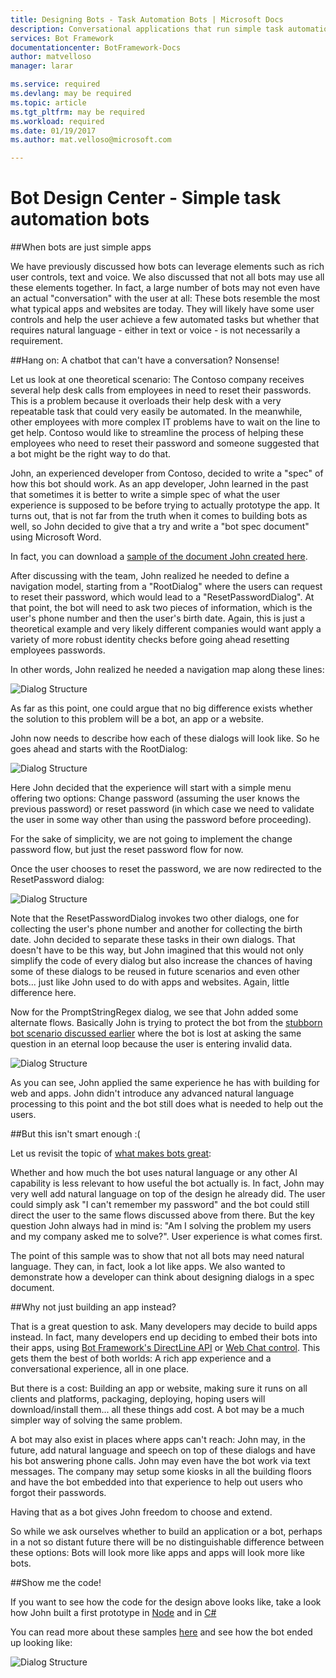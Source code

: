```yaml
---
title: Designing Bots - Task Automation Bots | Microsoft Docs
description: Conversational applications that run simple task automation scenarios
services: Bot Framework
documentationcenter: BotFramework-Docs
author: matvelloso
manager: larar

ms.service: required
ms.devlang: may be required
ms.topic: article
ms.tgt_pltfrm: may be required
ms.workload: required
ms.date: 01/19/2017
ms.author: mat.velloso@microsoft.com

---
```

# Bot Design Center - Simple task automation bots



##When bots are just simple apps


We have previously discussed how bots can leverage elements such as rich user controls, text and voice. We also discussed that not all bots may use all these elements together. In fact, a large number of bots may not even have an actual "conversation" with the user at all: These bots resemble the most what typical apps and websites are today. They will likely have some user controls and help the user achieve a few automated tasks but whether that requires natural language - either in text or voice - is not necessarily a requirement.


##Hang on: A chatbot that can't have a conversation? Nonsense! 


Let us look at one theoretical scenario: The Contoso company receives several help desk calls from employees in need to reset their passwords. This is a problem because it overloads their help desk with a very repeatable task that could very easily be automated. In the meanwhile, other employees with more complex IT problems have to wait on the line to get help. Contoso would like to streamline the process of helping these employees who need to reset their password and someone suggested that a bot might be the right way to do that.

John, an experienced developer from Contoso, decided to write a "spec" of how this bot should work. As an app developer, John learned in the past that sometimes it is better to write a simple spec of what the user experience is supposed to be before trying to actually prototype the app. It turns out, that is not far from the truth when it comes to building bots as well, so John decided to give that a try and write a "bot spec document" using Microsoft Word.

In fact, you can download a [sample of the document John created here](https://trpp24botsamples.visualstudio.com/50bce30d-3609-423a-9337-b61cfbfea88f/_api/_versioncontrol/itemContent?repositoryId=110b267e-57e9-40d3-ba06-86aa2fae937f&path=%2FSpecs%2FSimple+Task+Automation+-+Design+Spec.docx&version=GBmaster&contentOnly=false&__v=5).

After discussing with the team, John realized he needed to define a navigation model, starting from a "RootDialog" where the users can request to reset their password, which would lead to a "ResetPasswordDialog". At that point, the bot will need to ask two pieces of information, which is the user's phone number and then the user's birth date. Again, this is just a theoretical example and very likely different companies would want apply a variety of more robust identity checks before going ahead resetting employees passwords.

In other words, John realized he needed a navigation map along these lines:

![Dialog Structure](../../~/media/designing-bots/patterns/simple-task1.png)

As far as this point, one could argue that no big difference exists whether the solution to this problem will be a bot, an app or a website. 

John now needs to describe how each of these dialogs will look like. So he goes ahead and starts with the RootDialog:

![Dialog Structure](../../~/media/designing-bots/patterns/simple-task2.png)

Here John decided that the experience will start with a simple menu offering two options: Change password (assuming the user knows the previous password) or reset password (in which case we need to validate the user in some way other than using the password before proceeding).

For the sake of simplicity, we are not going to implement the change password flow, but just the reset password flow for now.

Once the user chooses to reset the password, we are now redirected to the ResetPassword dialog:

![Dialog Structure](../../~/media/designing-bots/patterns/simple-task3.png)

Note that the ResetPasswordDialog invokes two other dialogs, one for collecting the user's phone number and another for collecting the birth date. John decided to separate these tasks in their own dialogs. That doesn't have to be this way, but John imagined that this would not only simplify the code of every dialog but also increase the chances of having some of these dialogs to be reused in future scenarios and even other bots... just like John used to do with apps and websites. Again, little difference here.

Now for the PromptStringRegex dialog, we see that John added some alternate flows. Basically John is trying to protect the bot from the [stubborn bot scenario discussed earlier](../core/navigation.md#the-stubborn-bot) where the bot is lost at asking the same question in an eternal loop because the user is entering invalid data.

![Dialog Structure](../../~/media/designing-bots/patterns/simple-task4.png)

As you can see, John applied the same experience he has with building for web and apps. John didn't introduce any advanced natural language processing to this point and the bot still does what is needed to help out the users.


##But this isn't smart enough :(


Let us revisit the topic of [what makes bots great](../index.md#what-makes-a-bot-great): 

Whether and how much the bot uses natural language or any other AI capability is less relevant to how useful the bot actually is. In fact, John may very well add natural language on top of the design he already did. The user could simply ask "I can't remember my password" and the bot could still direct the user to the same flows discussed above from there. But the key question John always had in mind is: "Am I solving the problem my users and my company asked me to solve?". User experience is what comes first.

The point of this sample was to show that not all bots may need natural language. They can, in fact, look a lot like apps. We also wanted to demonstrate how a developer can think about designing dialogs in a spec document. 


##Why not just building an app instead?


That is a great question to ask. Many developers may decide to build apps instead. In fact, many developers end up deciding to embed their bots into their apps, using [Bot Framework's DirectLine API](https://docs.botframework.com/en-us/restapi/directline3/#navtitle) or [Web Chat control](https://github.com/Microsoft/BotFramework-WebChat). This gets them the best of both worlds: A rich app experience and a conversational experience, all in one place.

But there is a cost: Building an app or website, making sure it runs on all clients and platforms, packaging, deploying, hoping users will download/install them... all these things add cost. A bot may be a much simpler way of solving the same problem.

A bot may also exist in places where apps can't reach: John may, in the future, add natural language and speech on top of these dialogs and have his bot answering phone calls. John may even have the bot work via text messages. The company may setup some kiosks in all the building floors and have the bot embedded into that experience to help out users who forgot their passwords. 

Having that as a bot gives John freedom to choose and extend.

So while we ask ourselves whether to build an application or a bot, perhaps in a not so distant future there will be no distinguishable difference between these options: Bots will look more like apps and apps will look more like bots.


##Show me the code!

If you want to see how the code for the design above looks like, take a look how John built a first prototype in [Node](https://trpp24botsamples.visualstudio.com/_git/Code?path=%2FNode%2Fcapability-SimpleTaskAutomation&version=GBmaster&_a=contents) and in [C#](https://trpp24botsamples.visualstudio.com/_git/Code?path=%2FCSharp%2Fcapability-SimpleTaskAutomation&version=GBmaster&_a=contents) 

You can read more about these samples [here](https://trpp24botsamples.visualstudio.com/_git/Code?path=%2FCSharp%2Fcapability-SimpleTaskAutomation%2FREADME.md&version=GBmaster&_a=contents) and see how the bot ended up looking like:

![Dialog Structure](../../~/media/designing-bots/patterns/simple-task5.png)




